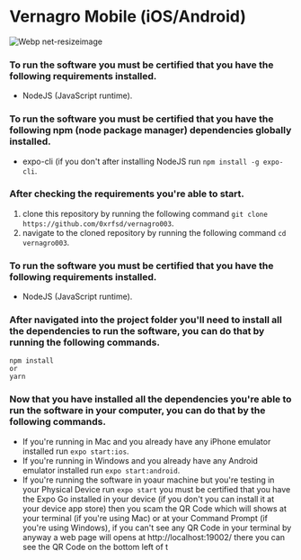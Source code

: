 # Vernagro Mobile (iOS/Android)
![Webp net-resizeimage](https://user-images.githubusercontent.com/64338100/136867435-b09c4c2b-1b11-4569-8be3-93c98bb04184.jpg)

### To run the software you must be certified that you have the following requirements installed.
- NodeJS (JavaScript runtime).

### To run the software you must be certified that you have the following npm (node package manager) dependencies globally installed.
- expo-cli (if you don't after installing NodeJS run ```npm install -g expo-cli```.

### After checking the requirements you're able to start.
1. clone this repository by running the following command ```git clone https://github.com/0xrfsd/vernagro003```.
2. navigate to the cloned repository by running the following command ```cd vernagro003```.

### To run the software you must be certified that you have the following requirements installed.
- NodeJS (JavaScript runtime).

### After navigated into the project folder you'll need to install all the dependencies to run the software, you can do that by running the following commands.
``` 
npm install
or
yarn
```

### Now that you have installed all the dependencies you're able to run the software in your computer, you can do that by the following commands.
- If you're running in Mac and you already have any iPhone emulator installed run ```expo start:ios```.
- If you're running in Windows and you already have any Android emulator installed run ```expo start:android```.
- If you're running the software in yoaur machine but you're testing in your Physical Device run ```expo start``` you must be certified that you have the Expo Go installed in your device (if you don't you can install it at your device app store) then you scam the QR Code which will shows at your terminal (if you're using Mac) or at your Command Prompt (if you're using Windows), if you can't see any QR Code in your terminal by anyway a web page will opens at http://localhost:19002/ there you can see the QR Code on the bottom left of t
